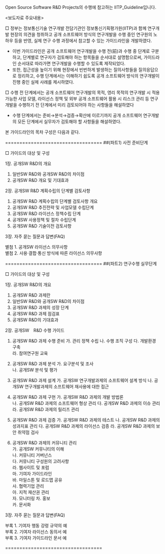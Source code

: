 Open Source Software R&D Projects의 수행에 참고하는 IITP_Guideline입니다. 

<보도자료 주요내용>

□ 정부는 정보통신기술 연구개발 전담기관인 정보통신기획평가원(IITP)과 함께 연구개발 현장의 의견을 청취하고 공개 소프트웨어 방식의 연구개발을 수행 중인 연구원의 노하우 등을 반영, 실제 연구 수행 과정에서 참고할 수 있는 가이드라인을 개발하였다.

- 이번 가이드라인은 공개 소프트웨어 연구개발을 수행 전(前)과 수행 중 단계로 구분하고, 단계별로 연구자가 검토해야 하는 항목들을 순서대로 설명함으로써, 가이드라인 순서대로 따라가면 연구개발을 수행할 수 있도록 제작되었다.
 - 또한, 접근성을 높이기 위해 현장에서 빈번하게 발생하는 질의사항들을 질의응답으로 정리하고, 수행 단계에서는 이해하기 쉽도록 공개 소프트웨어 방식의 연구개발이 진행 중인 실제 사례를 제시하였다.

□ 수행 전 단계에서는 공개 소프트웨어 연구개발의 목적, 영리 목적의 연구개발 시 적용 가능한 사업 모델, 라이선스 정책 및 외부 공개 소프트웨어 활용 시 리스크 관리 등 연구개발을 수행하기 전 단계에서 미리 검토되어야 하는 사항들을 해설하였다
 - 수행 단계에서는 준비→분석→검증→확산에 이르기까지 공개 소프트웨어 연구개발의 모든 단계에서 실무자가 검토해야 할 사항들을 해설하였다.
 

 
본 가이드라인의 목차 구성은 다음과 같다.
  
==================================
##(파트1) 사전 준비단계

□ 가이드의 대상 및 구성

1장. 공개SW R&D의 개요
  1. 일반SW R&D와 공개SW R&D의 차이점
  2. 공개SW R&D 개요 및 기대효과

2장. 공개SW R&D 계획수립의 단계별 검토사항
  1. 공개SW R&D 계획수립의 단계별 검토사항 개요
  2. 공개SW R&D 추진전략 및 사업모델 수립단계
  3. 공개SW R&D 라이선스 정책수립 단계
  4. 공개SW 사용정책 및 절차 수립단계	
  5. 공개SW R&D 기술이전 검토사항	

3장. 자주 묻는 질문과 답변(FAQ)	

별첨 1. 공개SW 라이선스 의무사항	
별첨 2. 사용·결합·통신 방식에 따른 라이선스 의무사항


==================================
##(파트2) 연구수행 실무단계

□ 가이드의 대상 및 구성

1장. 공개SW R&D의 개요
  1. 공개SW R&D 과제란
  2. 일반SW R&D와 공개SW R&D의 차이점
  3. 공개SW R&D 과제의 성장 단계
  4. 공개SW R&D 과제 점검표
  5. 공개SW R&D의 기대효과

2장. 공개SW　R&D 수행 가이드
  1. 공개SW R&D 과제 수행 준비
    가. 관리 정책 수립	
    나. 수행 조직 구성	
    다. 개발환경 구축	
    라. 참여연구원 교육	

  2. 공개SW R&D 과제 분석	
    가. 요구분석 및 조사	
    나. 공개SW 분석 및 평가	

  3. 공개SW R&D 과제 설계	
    가. 공개SW 연구개발과제의 소프트웨어 설계 방식	
    나. 공개SW 연구개발과제의 소프트웨어 재사용에 대한 접근	

  4. 공개SW R&D 과제 구현	
    가. 공개SW R&D 과제의 개발 방법론	
    나. 공개SW R&D 과제의 소프트웨어 형상 관리	
    다. 공개SW R&D 과제의 이슈 관리	
    라. 공개SW R&D 과제의 릴리즈 관리	

  5. 공개SW R&D 과제 검증	
    가. 공개SW R&D 과제의 테스트	
    나. 공개SW R&D 과제의 성과지표 관리	
    다. 공개SW R&D 과제의 라이선스 검증	
    라. 공개SW R&D 과제의 보안 취약점 검사	

  6. 공개SW R&D 과제의 커뮤니티 관리	
    가. 공개SW 커뮤니티의 이해	
    나. 커뮤니티 거버넌스	
    다. 커뮤니티 구성원의 고려사항	
    라. 웹사이트 및 포럼	
    마. 기여자 가이드라인	
    바. 마일스톤 및 로드맵 공유	
    사. 협력기업 관리	
    아. 지적 재산권 관리	
    자. 모니터링	
    차. 홍보	
    카. 문서화

3장. 자주 묻는 질문과 답변(FAQ)	

부록 1. 기여자 행동 강령 규약의 예	
부록 2. 기여자 라이선스 동의서 예	
부록 3. 기여자 가이드라인 문서 예	

==================================
